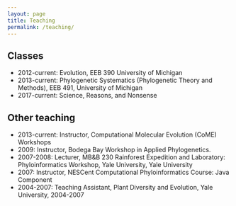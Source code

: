 ```yaml
---
layout: page
title: Teaching
permalink: /teaching/
---
```


## Classes

- 2012-current: Evolution, EEB 390 University of Michigan
- 2013-current: Phylogenetic Systematics (Phylogenetic Theory and Methods), EEB 491, University of Michigan
- 2017-current: Science, Reasons, and Nonsense

## Other teaching

- 2013-current: Instructor, Computational Molecular Evolution (CoME) Workshops
- 2009: Instructor, Bodega Bay Workshop in Applied Phylogenetics.
- 2007-2008: Lecturer, MB&B 230 Rainforest Expedition and Laboratory: Phyloinformatics Workshop, Yale University, Yale University
- 2007: Instructor, NESCent Computational Phyloinformatics Course: Java Component
- 2004-2007: Teaching Assistant, Plant Diversity and Evolution, Yale University, 2004-2007
